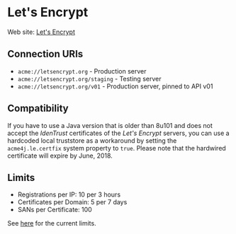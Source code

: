 # Let's Encrypt

Web site: [Let's Encrypt](https://letsencrypt.org)

## Connection URIs

* `acme://letsencrypt.org` - Production server
* `acme://letsencrypt.org/staging` - Testing server
* `acme://letsencrypt.org/v01` - Production server, pinned to API v01

## Compatibility

If you have to use a Java version that is older than 8u101 and does not accept the _IdenTrust_ certificates of the _Let's Encrypt_ servers, you can use a hardcoded local truststore as a workaround by setting the `acme4j.le.certfix` system property to `true`. Please note that the hardwired certificate will expire by June, 2018.

## Limits

* Registrations per IP: 10 per 3 hours
* Certificates per Domain: 5 per 7 days
* SANs per Certificate: 100

See [here](https://community.letsencrypt.org/t/public-beta-rate-limits/4772) for the current limits.
